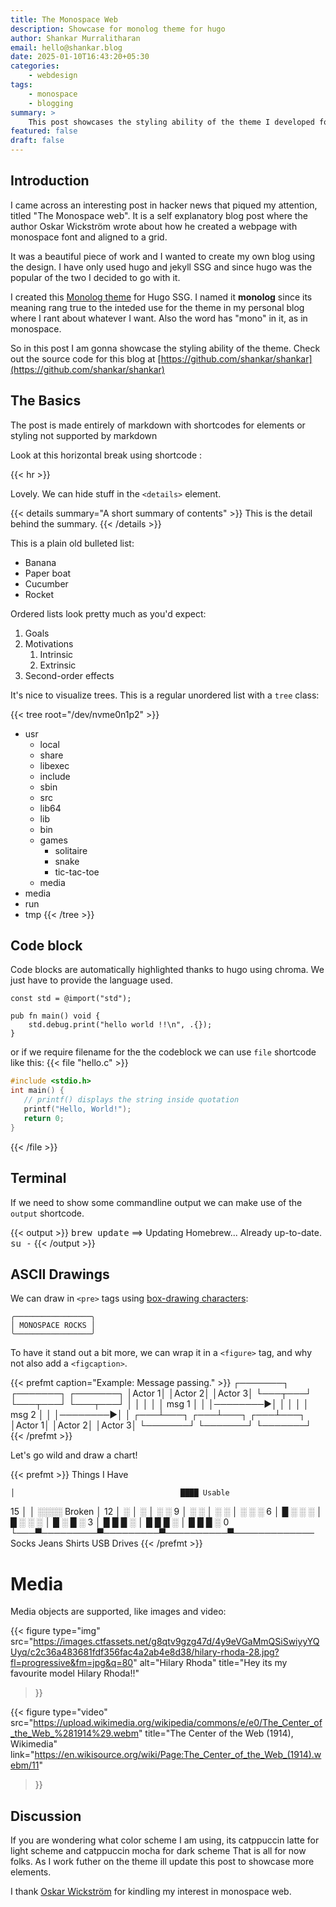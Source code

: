 ```yaml
---
title: The Monospace Web
description: Showcase for monolog theme for hugo
author: Shankar Murralitharan
email: hello@shankar.blog
date: 2025-01-10T16:43:20+05:30
categories:
    - webdesign
tags:
    - monospace
    - blogging
summary: >
    This post showcases the styling ability of the theme I developed for hugo. This post will be regularly updated as I develop more feature to the monolog theme.
featured: false
draft: false
---
```


## Introduction

I came across an interesting post in hacker news that piqued my attention, titled "The Monospace web". It is a self explanatory blog post where the author Oskar Wickström wrote about how he created a webpage with monospace font and aligned to a grid.

It was a beautiful piece of work and I wanted to create my own blog using the design. I have only used hugo and jekyll SSG and since hugo was the popular of the two I decided to go with it.

I created this [Monolog theme](https://github.com/shankar/monolog) for Hugo SSG. I named it **monolog** since its meaning rang true to the inteded use for the theme in my personal blog where I rant about whatever I want. Also the word has "mono" in it, as in monospace.

So in this post I am gonna showcase the styling ability of the theme.
Check out the source code for this blog at [https://github.com/shankar/shankar](https://github.com/shankar/shankar)

## The Basics

The post is made entirely of markdown with shortcodes for elements or styling not supported by markdown

Look at this horizontal break using shortcode :

{{< hr >}}

Lovely. We can hide stuff in the `<details>` element.

{{< details summary="A short summary of contents" >}}
This is the detail behind the summary.
{{< /details >}}

This is a plain old bulleted list:

* Banana
* Paper boat
* Cucumber
* Rocket

Ordered lists look pretty much as you'd expect:

1. Goals
1. Motivations
    1. Intrinsic
    1. Extrinsic
1. Second-order effects

It's nice to visualize trees.
This is a regular unordered list with a `tree` class:

{{< tree root="/dev/nvme0n1p2" >}}
* usr
    * local
    * share
    * libexec
    * include
    * sbin
    * src
    * lib64
    * lib
    * bin
    * games
        * solitaire
        * snake
        * tic-tac-toe
    * media
* media
* run
* tmp
{{< /tree >}}

## Code block

Code blocks are automatically highlighted thanks to hugo using chroma. We just have to provide the language used.

```zig
const std = @import("std");

pub fn main() void {
    std.debug.print("hello world !!\n", .{});
}
```

or if we require filename for the the codeblock we can use `file` shortcode like this:
{{< file "hello.c" >}}
```c
#include <stdio.h>
int main() {
   // printf() displays the string inside quotation
   printf("Hello, World!");
   return 0;
}
```

{{< /file >}}

## Terminal

If we need to show some commandline output we can make use of the `output` shortcode.

{{< output >}}
<prompt/><kbd>brew update</kbd>
==> Updating Homebrew...
Already up-to-date.
<prompt/><kbd>su -</kbd>
<rootprompt/><cursor/>
{{< /output >}}


## ASCII Drawings

We can draw in `<pre>` tags using [box-drawing characters](https://en.wikipedia.org/wiki/Box-drawing_characters):

```
╭─────────────────╮
│ MONOSPACE ROCKS │
╰─────────────────╯
```

To have it stand out a bit more, we can wrap it in a `<figure>` tag, and why not also add a `<figcaption>`.

{{< prefmt caption="Example: Message passing." >}}
┌───────┐ ┌───────┐ ┌───────┐
│Actor 1│ │Actor 2│ │Actor 3│
└───┬───┘ └───┬───┘ └───┬───┘
    │         │         │
    │         │  msg 1  │
    │         │────────►│
    │         │         │
    │  msg 2  │         │
    │────────►│         │
┌───┴───┐ ┌───┴───┐ ┌───┴───┐
│Actor 1│ │Actor 2│ │Actor 3│
└───────┘ └───────┘ └───────┘
{{< /prefmt >}}

Let's go wild and draw a chart!

{{< prefmt >}}
                      Things I Have

    │                                     ████ Usable
15  │
    │                                     ░░░░ Broken
    │
12  │             ░
    │             ░
    │   ░         ░
 9  │   ░         ░
    │   ░         ░
    │   ░         ░                    ░
 6  │   █         ░         ░          ░
    │   █         ░         ░          ░
    │   █         ░         █          ░
 3  │   █         █         █          ░
    │   █         █         █          ░
    │   █         █         █          ░
 0  └───▀─────────▀─────────▀──────────▀─────────────
      Socks     Jeans     Shirts   USB Drives
{{< /prefmt >}}

# Media

Media objects are supported, like images and video:

{{< figure type="img"
    src="https://images.ctfassets.net/g8qtv9gzg47d/4y9eVGaMmQSiSwiyyYQUyq/c2c36a483681fdf356fac4a2ab4e8d38/hilary-rhoda-28.jpg?fl=progressive&fm=jpg&q=80"
    alt="Hilary Rhoda"
    title="Hey its my favourite model Hilary Rhoda!!"
>}}

{{< figure type="video"
    src="https://upload.wikimedia.org/wikipedia/commons/e/e0/The_Center_of_the_Web_%281914%29.webm"
    title="The Center of the Web (1914), Wikimedia"
    link="https://en.wikisource.org/wiki/Page:The_Center_of_the_Web_(1914).webm/11"
>}}

## Discussion

If you are wondering what color scheme I am using, its catppuccin latte for light scheme and catppuccin mocha for dark scheme
That is all for now folks. As I work futher on the theme ill update this post to showcase more elements.

I thank [Oskar Wickström](https://wickstrom.tech) for kindling my interest in monospace web.
